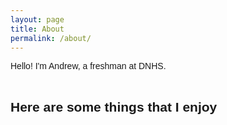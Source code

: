 ```yaml
---
layout: page
title: About
permalink: /about/
---
```


<style>
    body {
        font-family: sans-serif;
        
    }
</style>

Hello! I'm Andrew, a freshman at DNHS.
<br>
<br>
## Here are some things that I enjoy




<script src="https://utteranc.es/client.js"
        repo="andrewg5/andrews-blog"
        issue-term="title"
        label="blogpost-comment"
        theme="github-light"
        crossorigin="anonymous"
        async>
</script>